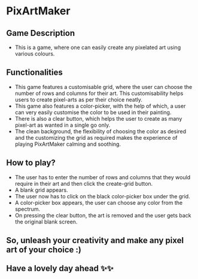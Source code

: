 # **PixArtMaker** 


## **Game Description**
<!-- add your game description here  -->
- This is a game, where one can easily create any pixelated art using various colours.

## **Functionalities**
<!-- add functionalities over here -->
- This game features a customisable grid, where the user can choose the number of rows and columns for their art. This customisability helps users to create pixel-arts as per their choice neatly.
- This game also features a color-picker, with the help of which, a user can very easily customise the color to be used in their painting.
- There is also a clear button, which helps the user to create as many pixel-art as wanted in a single go only.
- The clean background, the flexibility of choosing the color as desired and the customizing the grid as required makes the experience of playing PixArtMaker calming and soothing.

## **How to play?**
<!-- add the steps how to play games -->
- The user has to enter the number of rows and columns that they would require in their art and then click the create-grid button.
- A blank grid appears.
- The user now has to click on the black color-picker box under the grid.
- A color-picker box appears, the user can choose any color from the spectrum.
- On pressing the clear button, the art is removed and the user gets back the original blank screen.

## **So, unleash your creativity and make any pixel art of your choice :) <br> <br>  Have a lovely day ahead ✨✨**
